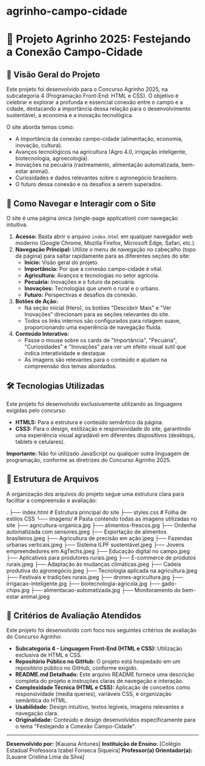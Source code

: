 # agrinho-campo-cidade
# 🌾 Projeto Agrinho 2025: Festejando a Conexão Campo-Cidade

## 🌟 Visão Geral do Projeto

Este projeto foi desenvolvido para o Concurso Agrinho 2025, na subcategoria 4 (Programação Front-End: HTML e CSS). O objetivo é celebrar e explorar a profunda e essencial conexão entre o campo e a cidade, destacando a importância dessa relação para o desenvolvimento sustentável, a economia e a inovação tecnológica.

O site aborda temas como:
*   A importância da conexão campo-cidade (alimentação, economia, inovação, cultura).
*   Avanços tecnológicos na agricultura (Agro 4.0, irrigação inteligente, biotecnologia, agroecologia).
*   Inovações na pecuária (rastreamento, alimentação automatizada, bem-estar animal).
*   Curiosidades e dados relevantes sobre o agronegócio brasileiro.
*   O futuro dessa conexão e os desafios a serem superados.

## 🚀 Como Navegar e Interagir com o Site

O site é uma página única (single-page application) com navegação intuitiva.

1.  **Acesso:** Basta abrir o arquivo `index.html` em qualquer navegador web moderno (Google Chrome, Mozilla Firefox, Microsoft Edge, Safari, etc.).
2.  **Navegação Principal:** Utilize o menu de navegação no cabeçalho (topo da página) para saltar rapidamente para as diferentes seções do site:
    *   **Início:** Visão geral do projeto.
    *   **Importância:** Por que a conexão campo-cidade é vital.
    *   **Agricultura:** Avanços e tecnologias no setor agrícola.
    *   **Pecuária:** Inovações e o futuro da pecuária.
    *   **Inovações:** Tecnologias que unem o rural e o urbano.
    *   **Futuro:** Perspectivas e desafios da conexão.
3.  **Botões de Ação:**
    *   Na seção inicial (Hero), os botões "Descobrir Mais" e "Ver Inovações" direcionam para as seções relevantes do site.
    *   Todos os links internos são configurados para rolagem suave, proporcionando uma experiência de navegação fluida.
4.  **Conteúdo Interativo:**
    *   Passe o mouse sobre os cards de "Importância", "Pecuária", "Curiosidades" e "Inovações" para ver um efeito visual sutil que indica interatividade e destaque.
    *   As imagens são relevantes para o conteúdo e ajudam na compreensão dos temas abordados.

## 🛠️ Tecnologias Utilizadas

Este projeto foi desenvolvido exclusivamente utilizando as linguagens exigidas pelo concurso:

*   **HTML5:** Para a estrutura e conteúdo semântico da página.
*   **CSS3:** Para o design, estilização e responsividade do site, garantindo uma experiência visual agradável em diferentes dispositivos (desktops, tablets e celulares).

**Importante:** Não foi utilizado JavaScript ou qualquer outra linguagem de programação, conforme as diretrizes do Concurso Agrinho 2025.

## 📂 Estrutura de Arquivos

A organização dos arquivos do projeto segue uma estrutura clara para facilitar a compreensão e avaliação:

.
├── index.html          # Estrutura principal do site
├── styles.css          # Folha de estilos CSS
└── imagens/            # Pasta contendo todas as imagens utilizadas no site
├── agricultura-organica.jpg
├── alimentos-frescos.jpg
├── Ordenha automatizada com sensores.jpeg
├── Exportação de alimentos brasileiros.jpeg
├── Agricultura de precisão em ação.jpeg
├── Fazendas urbanas verticais.jpeg
├── Sistema ILPF sustentável.jpeg
├── Jovens empreendedores em AgTechs.jpeg
├── Educação digital no campo.jpeg
├── Aplicativos para produtores rurais.jpeg
├── E-commerce de produtos rurais.jpeg
├── Adaptação às mudanças climáticas.jpeg
├── Cadeia produtiva do agronegócio.jpeg
├── Tecnologia aplicada na agricultura.jpeg
├── Festivais e tradições rurais.jpeg
├── drones-agricultura.jpg
├── irrigacao-inteligente.jpg
├── biotecnologia-agricola.jpg
├── gado-chips.jpg
├── alimentacao-automatizada.jpg
├── Monitoramento do bem-estar animal.jpeg 

## 📝 Critérios de Avaliação Atendidos

Este projeto foi desenvolvido com foco nos seguintes critérios de avaliação do Concurso Agrinho:

*   **Subcategoria 4 - Linguagem Front-End (HTML e CSS):** Utilização exclusiva de HTML e CSS.
*   **Repositório Público no GitHub:** O projeto está hospedado em um repositório público no GitHub, conforme exigido.
*   **README.md Detalhado:** Este arquivo README fornece uma descrição completa do projeto e instruções claras de navegação e interação.
*   **Complexidade Técnica (HTML e CSS):** Aplicação de conceitos como responsividade (media queries), variáveis CSS, e organização semântica do HTML.
*   **Usabilidade:** Design intuitivo, textos legíveis, imagens relevantes e navegação clara.
*   **Originalidade:** Conteúdo e design desenvolvidos especificamente para o tema "Festejando a Conexão Campo-Cidade".

---

**Desenvolvido por:** [Kauana Antunes]
**Instituição de Ensino:** [Colégio Estadual Professora Izabel Fonseca Siqueira]
**Professor(a) Orientador(a):** [Lauane Cristina Lima da Silva]
